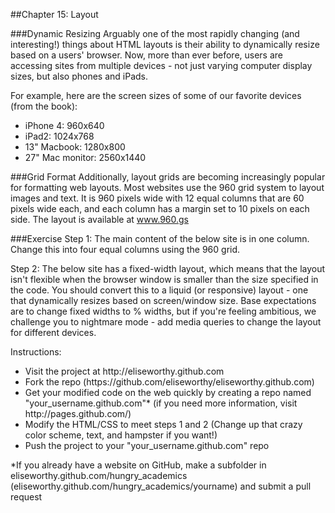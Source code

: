 ##Chapter 15: Layout

###Dynamic Resizing
Arguably one of the most rapidly changing (and interesting!) things about HTML layouts is their ability to dynamically resize based on a users' browser. Now, more than ever before, users are accessing sites from multiple devices - not just varying computer display sizes, but also phones and iPads. 

For example, here are the screen sizes of some of our favorite devices (from the book):
<ul>
<li>iPhone 4: 960x640</li>
<li>iPad2: 1024x768</li>
<li>13" Macbook: 1280x800</li>
<li>27" Mac monitor: 2560x1440</li>
</ul>

###Grid Format
Additionally, layout grids are becoming increasingly popular for formatting web layouts. Most websites use the 960 grid system to layout images and text.  It is 960 pixels wide with 12 equal columns that are 60 pixels wide each, and each column has a margin set to 10 pixels on each side.  The layout is available at www.960.gs


###Exercise
Step 1: 
The main content of the below site is in one column. Change this into four equal columns using the 960 grid.

Step 2:
The below site has a fixed-width layout, which means that the layout isn't flexible when the browser window is smaller than the size specified in the code. You should convert this to a liquid (or responsive) layout - one that dynamically resizes based on screen/window size. Base expectations are to change fixed widths to % widths, but if you're feeling ambitious, we challenge you to nightmare mode - add media queries to change the layout for different devices.

Instructions:
 <ul>
 <li>Visit the project at http://eliseworthy.github.com</li>
 <li>Fork the repo (https://github.com/eliseworthy/eliseworthy.github.com)</li>
 <li>Get your modified code on the web quickly by creating a repo named "your_username.github.com"* (if you need more information, visit http://pages.github.com/)</li>
 <li>Modify the HTML/CSS to meet steps 1 and 2 (Change up that crazy color scheme, text, and hampster if you want!)</li>
 <li>Push the project to your "your_username.github.com" repo</li>
</ul>

*If you already have a website on GitHub, make a subfolder in eliseworthy.github.com/hungry_academics (eliseworthy.github.com/hungry_academics/yourname) and submit a pull request
